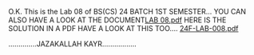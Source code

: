 O.K. This is the Lab 08 of BS(CS) 24 BATCH 1ST SEMESTER...
YOU CAN ALSO HAVE A LOOK AT THE DOCUMENT[LAB 08.pdf](https://github.com/user-attachments/files/17347831/LAB.08.pdf)
HERE IS THE SOLUTION IN A PDF HAVE A LOOK AT THIS TOO.... [24F-LAB-008.pdf](https://github.com/user-attachments/files/17347844/24F-LAB-008.pdf)



..............JAZAKALLAH KAYR.................
